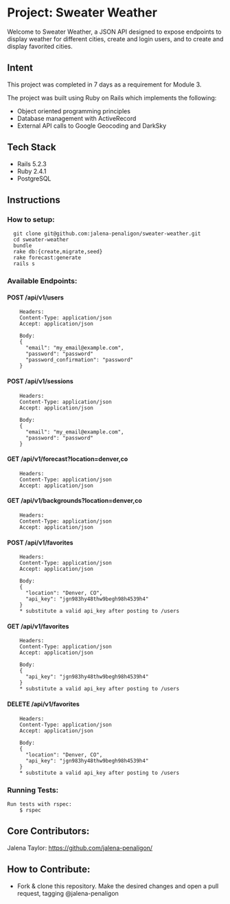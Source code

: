# Project: Sweater Weather

Welcome to Sweater Weather, a JSON API designed to expose endpoints to display weather for different cities, create and login users, and to create and display favorited cities.

## Intent

This project was completed in 7 days as a requirement for Module 3.

The project was built using Ruby on Rails which implements the following:

* Object oriented programming principles
* Database management with ActiveRecord
* External API calls to Google Geocoding and DarkSky

## Tech Stack

* Rails 5.2.3
* Ruby 2.4.1
* PostgreSQL

## Instructions
  ### How to setup:
      git clone git@github.com:jalena-penaligon/sweater-weather.git
      cd sweater-weather
      bundle
      rake db:{create,migrate,seed}
      rake forecast:generate
      rails s

  ### Available Endpoints:
   #### POST /api/v1/users
        Headers:
        Content-Type: application/json
        Accept: application/json

        Body:
        {
          "email": "my_email@example.com",
          "password": "password"
          "password_confirmation": "password"
        }

   #### POST /api/v1/sessions
        Headers:
        Content-Type: application/json
        Accept: application/json

        Body:
        {
          "email": "my_email@example.com",
          "password": "password"
        }

   #### GET /api/v1/forecast?location=denver,co
        Headers:
        Content-Type: application/json
        Accept: application/json
       
        
   #### GET /api/v1/backgrounds?location=denver,co
        Headers:
        Content-Type: application/json
        Accept: application/json


   #### POST /api/v1/favorites
        Headers:
        Content-Type: application/json
        Accept: application/json

        Body:
        {
          "location": "Denver, CO",
          "api_key": "jgn983hy48thw9begh98h4539h4"
        }
        * substitute a valid api_key after posting to /users

   #### GET /api/v1/favorites
        Headers:
        Content-Type: application/json
        Accept: application/json

        Body:
        {
          "api_key": "jgn983hy48thw9begh98h4539h4"
        }
        * substitute a valid api_key after posting to /users

   #### DELETE /api/v1/favorites
        Headers:
        Content-Type: application/json
        Accept: application/json

        Body:
        {
          "location": "Denver, CO",
          "api_key": "jgn983hy48thw9begh98h4539h4"
        }
        * substitute a valid api_key after posting to /users

  ### Running Tests:
    Run tests with rspec:
        $ rspec

  ## Core Contributors:
  Jalena Taylor: https://github.com/jalena-penaligon/

  ## How to Contribute:
  - Fork & clone this repository. Make the desired changes and open a pull request, tagging @jalena-penaligon
